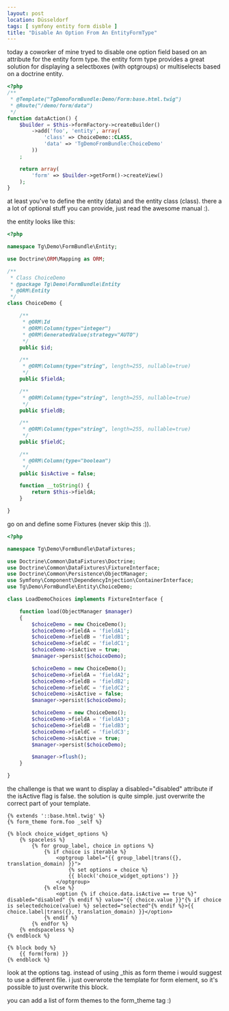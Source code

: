 ```yaml
---
layout: post
location: Düsseldorf
tags: [ symfony entity form disble ]
title: "Disable An Option From An EntityFormType"
---
```


today a coworker of mine tryed to disable one option field based on an attribute for the entity form type.
the entity form type provides a great solution for displaying a selectboxes (with optgroups) or multiselects based on a doctrine entity.

```php
<?php
/**
 * @Template("TgDemoFormBundle:Demo/Form:base.html.twig")
 * @Route("/demo/form/data")
 */
function dataAction() {
    $builder = $this->formFactory->createBuilder()
        ->add('foo', 'entity', array(
            'class' => ChoiceDemo::CLASS,
            'data' => 'TgDemoFromBundle:ChoiceDemo'
        ))
    ;

    return array(
        'form' => $builder->getForm()->createView()
    );
}

```

at least you've to define the entity (data) and the entity class (class).
there a a lot of optional stuff you can provide, just read the awesome manual :).

the entity looks like this:

```php
<?php

namespace Tg\Demo\FormBundle\Entity;

use Doctrine\ORM\Mapping as ORM;

/**
 * Class ChoiceDemo
 * @package Tg\Demo\FormBundle\Entity
 * @ORM\Entity
 */
class ChoiceDemo {

    /**
     * @ORM\Id
     * @ORM\Column(type="integer")
     * @ORM\GeneratedValue(strategy="AUTO")
     */
    public $id;

    /**
     * @ORM\Column(type="string", length=255, nullable=true)
     */
    public $fieldA;

    /**
     * @ORM\Column(type="string", length=255, nullable=true)
     */
    public $fieldB;

    /**
     * @ORM\Column(type="string", length=255, nullable=true)
     */
    public $fieldC;

    /**
     * @ORM\Column(type="boolean")
     */
    public $isActive = false;

    function __toString() {
        return $this->fieldA;
    }

}

```

go on and define some Fixtures (never skip this :)).

```php
<?php

namespace Tg\Demo\FormBundle\DataFixtures;

use Doctrine\Common\DataFixtures\Doctrine;
use Doctrine\Common\DataFixtures\FixtureInterface;
use Doctrine\Common\Persistence\ObjectManager;
use Symfony\Component\DependencyInjection\ContainerInterface;
use Tg\Demo\FormBundle\Entity\ChoiceDemo;

class LoadDemoChoices implements FixtureInterface {

    function load(ObjectManager $manager)
    {
        $choiceDemo = new ChoiceDemo();
        $choiceDemo->fieldA = 'fieldA1';
        $choiceDemo->fieldB = 'fieldB1';
        $choiceDemo->fieldC = 'fieldC1';
        $choiceDemo->isActive = true;
        $manager->persist($choiceDemo);

        $choiceDemo = new ChoiceDemo();
        $choiceDemo->fieldA = 'fieldA2';
        $choiceDemo->fieldB = 'fieldB2';
        $choiceDemo->fieldC = 'fieldC2';
        $choiceDemo->isActive = false;
        $manager->persist($choiceDemo);

        $choiceDemo = new ChoiceDemo();
        $choiceDemo->fieldA = 'fieldA3';
        $choiceDemo->fieldB = 'fieldB3';
        $choiceDemo->fieldC = 'fieldC3';
        $choiceDemo->isActive = true;
        $manager->persist($choiceDemo);

        $manager->flush();
    }

}
```

the challenge is that we want to display a disabled="disabled" attribute if the isActive flag is false.
the solution is quite simple. just overwrite the correct part of your template.

```twig
{% extends '::base.html.twig' %}
{% form_theme form.foo _self %}

{% block choice_widget_options %}
    {% spaceless %}
        {% for group_label, choice in options %}
            {% if choice is iterable %}
                <optgroup label="{{ group_label|trans({}, translation_domain) }}">
                    {% set options = choice %}
                    {{ block('choice_widget_options') }}
                </optgroup>
            {% else %}
                <option {% if choice.data.isActive == true %}" disabled="disabled" {% endif %} value="{{ choice.value }}"{% if choice is selectedchoice(value) %} selected="selected"{% endif %}>{{ choice.label|trans({}, translation_domain) }}</option>
            {% endif %}
        {% endfor %}
    {% endspaceless %}
{% endblock %}

{% block body %}
    {{ form(form) }}
{% endblock %}
```

look at the options tag.
instead of using _this as form theme i would suggest to use a different file.
i just overwrote the template for form element, so it's possible to just overwrite this block.

you can add a list of form themes to the form_theme tag :)


